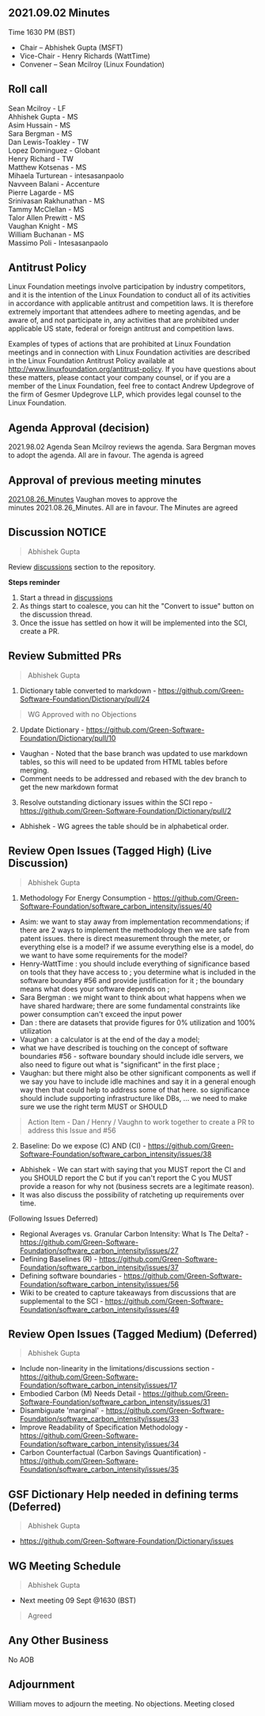 ## 2021.09.02 Minutes
Time 1630 PM (BST)

- Chair – Abhishek Gupta (MSFT)
- Vice-Chair - Henry Richards (WattTime)
- Convener – Sean Mcilroy (Linux Foundation)
  
## Roll call
Sean Mcilroy - LF <br>
Ahhishek Gupta - MS <br>
Asim Hussain - MS <br>
Sara Bergman - MS<br>
Dan Lewis-Toakley - TW<br>
Lopez Dominguez - Globant<br>
Henry Richard - TW<br>
Matthew Kotsenas - MS<br>
Mihaela Turturean - intesasanpaolo<br>
Navveen Balani - Accenture<br>
Pierre Lagarde - MS<br>
Srinivasan Rakhunathan - MS<br>
Tammy McClellan - MS<br>
Talor Allen Prewitt - MS<br>
Vaughan Knight - MS<br>
William Buchanan - MS<br>
Massimo Poli - Intesasanpaolo<br>
  
## Antitrust Policy
Linux Foundation meetings involve participation by industry competitors, and it is the intention of the Linux Foundation to conduct 
all of its activities in accordance with applicable antitrust and competition laws. 
It is therefore extremely important that attendees adhere to meeting agendas, and be aware of, and not participate in, any activities 
that are prohibited under applicable US state, federal or foreign antitrust and competition laws.

Examples of types of actions that are prohibited at Linux Foundation meetings and in connection with Linux Foundation activities are 
described in the Linux Foundation Antitrust Policy available at http://www.linuxfoundation.org/antitrust-policy. 
If you have questions about these matters, please contact your company counsel, or if you are a member of the Linux Foundation, 
feel free to contact Andrew Updegrove of the firm of Gesmer Updegrove LLP, which provides legal counsel to the Linux Foundation.
  
## Agenda Approval (decision) 
2021.98.02 Agenda
Sean Mcilroy reviews the agenda. Sara Bergman moves to adopt the agenda. All are in favour. The agenda is agreed
  
## Approval of previous meeting minutes
[2021.08.26_Minutes](https://github.com/Green-Software-Foundation/standards_wg/blob/main/Agenda_Minutes/2021.08.26_minutes.md)
Vaughan moves to approve the minutes 2021.08.26_Minutes. All are in favour. The Minutes are agreed

## Discussion NOTICE
> Abhishek Gupta

Review [discussions](https://github.com/Green-Software-Foundation/software_carbon_intensity/discussions) section to the repository. 

**Steps reminder**
1. Start a thread in [discussions](https://github.com/Green-Software-Foundation/software_carbon_intensity/discussions)
2. As things start to coalesce, you can hit the "Convert to issue" button on the discussion thread.
3. Once the issue has settled on how it will be implemented into the SCI, create a PR.

## Review Submitted PRs
> Abhishek Gupta

1. Dictionary table converted to markdown - https://github.com/Green-Software-Foundation/Dictionary/pull/24
> WG Approved with no Objections

2. Update Dictionary - https://github.com/Green-Software-Foundation/Dictionary/pull/10
- Vaughan - Noted that the base branch was updated to use markdown tables, so this will need to be updated from HTML tables before merging.
- Comment needs to be addressed and rebased with the dev branch to get the new markdown format

3.  Resolve outstanding dictionary issues within the SCI repo - https://github.com/Green-Software-Foundation/Dictionary/pull/2
- Abhishek - WG agrees the table should be in alphabetical order. 

## Review Open Issues (Tagged High) (Live Discussion)
> Abhishek Gupta

1. Methodology For Energy Consumption - https://github.com/Green-Software-Foundation/software_carbon_intensity/issues/40

- Asim: we want to stay away from implementation recommendations; if there are 2 ways to implement the methodology then we are safe from patent issues. there is direct measurement through the meter, or everything else is a model? if we assume everything else is a model, do we want to have some requirements for the model?
- Henry-WattTime : you should include everything of significance based on tools that they have access to ; you determine what is included in the software boundary #56 and provide justification for it ; the boundary means what does your software depends on ;
- Sara Bergman : we might want to think about what happens when we have shared hardware; there are some fundamental constraints like power consumption can't exceed the input power
- Dan : there are datasets that provide figures for 0% utilization and 100% utilization
- Vaughan : a calculator is at the end of the day a model;
- what we have described is touching on the concept of software boundaries #56 - software boundary should include idle servers, we also need to figure out what is "significant" in the first place ; 
- Vaughan: but there might also be other significant components as well if we say you have to include idle machines and say it in a general enough way then that could help to address some of that here. so significance should include supporting infrastructure like DBs, ... we need to make sure we use the right term MUST or SHOULD

> Action Item - Dan / Henry / Vaughn to work together to create a PR to address this Issue and #56

2. Baseline: Do we expose (C) AND (CI) - https://github.com/Green-Software-Foundation/software_carbon_intensity/issues/38
- Abhishek - We can start with saying that you MUST report the CI and you SHOULD report the C but if you can't report the C you MUST provide a reason for why not (business secrets are a legitimate reason). 
- It was also discuss the possibility of ratcheting up requirements over time.

(Following Issues Deferred)
- Regional Averages vs. Granular Carbon Intensity: What Is The Delta? - https://github.com/Green-Software-Foundation/software_carbon_intensity/issues/27
- Defining Baselines (R) - https://github.com/Green-Software-Foundation/software_carbon_intensity/issues/37
- Defining software boundaries - https://github.com/Green-Software-Foundation/software_carbon_intensity/issues/56
- Wiki to be created to capture takeaways from discussions that are supplemental to the SCI - https://github.com/Green-Software-Foundation/software_carbon_intensity/issues/49

## Review Open Issues (Tagged Medium) (Deferred)
> Abhishek Gupta
- Include non-linearity in the limitations/discussions section - https://github.com/Green-Software-Foundation/software_carbon_intensity/issues/17
- Embodied Carbon (M) Needs Detail - https://github.com/Green-Software-Foundation/software_carbon_intensity/issues/31
- Disambiguate 'marginal' - https://github.com/Green-Software-Foundation/software_carbon_intensity/issues/33
- Improve Readability of Specification Methodology - https://github.com/Green-Software-Foundation/software_carbon_intensity/issues/34
- Carbon Counterfactual (Carbon Savings Quantification) - https://github.com/Green-Software-Foundation/software_carbon_intensity/issues/35

## GSF Dictionary Help needed in defining terms (Deferred)
> Abhishek Gupta
- https://github.com/Green-Software-Foundation/Dictionary/issues

## WG Meeting Schedule
> Abhishek Gupta
- Next meeting 09 Sept @1630 (BST) 
> Agreed
> 
## Any Other Business
No AOB

## Adjournment
William moves to adjourn the meeting. No objections. Meeting closed
